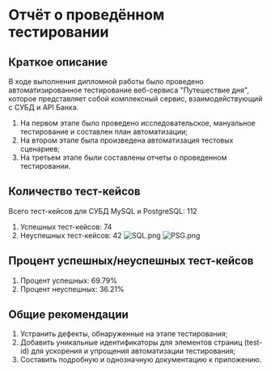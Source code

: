 # Отчёт о проведённом тестировании

## Краткое описание
   В ходе выполнения дипломной работы было проведено автоматизированное тестирование веб-сервиса "Путешествие дня", которое представляет собой комплексный сервис, взаимодействующий с СУБД и API Банка.

1. На первом этапе было проведено исследовательское, мануальное тестирование и составлен план автоматизации;
2. На втором этапе была произведена автоматизация тестовых сценариев;
3. На третьем этапе были составлены отчеты о проведенном тестировании.

## Количество тест-кейсов
   Всего тест-кейсов для СУБД MySQL и PostgreSQL: 112
   1. Успешных тест-кейсов: 74
   2. Неуспешных тест-кейсов: 42
![SQL.png](..%2F..%2F..%2FUsers%2FNastya%2FDesktop%2FSQL.png)
![PSG.png](..%2F..%2F..%2FUsers%2FNastya%2FDesktop%2FPSG.png)

## Процент успешных/неуспешных тест-кейсов
   1. Процент успешных: 69.79%
   2. Процент неуспешных: 36.21%

## Общие рекомендации
  1. Устранить дефекты, обнаруженные на этапе тестирования;
  2. Добавить уникальные идентификаторы для элементов страниц (test-id) для ускорения и упрощения автоматизации тестирования;
  3. Составить подробную и однозначную документацию к приложению.
